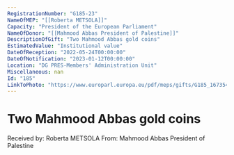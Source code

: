 ```yaml
---
RegistrationNumber: "G185-23"
NameOfMEP: "[[Roberta METSOLA]]"
Capacity: "President of the European Parliament"
NameOfDonor: "[[Mahmood Abbas President of Palestine]]"
DescriptionOfGift: "Two Mahmood Abbas gold coins"
EstimatedValue: "Institutional value"
DateOfReception: "2022-05-24T00:00:00"
DateOfNotification: "2023-01-12T00:00:00"
Location: "DG PRES-Members' Administration Unit"
Miscellaneous: nan
Id: "185"
LinkToPhoto: "https://www.europarl.europa.eu/pdf/meps/gifts/G185_1673540232461.jpg#"
---
```


# Two Mahmood Abbas gold coins

Received by: Roberta METSOLA
From: Mahmood Abbas President of Palestine
